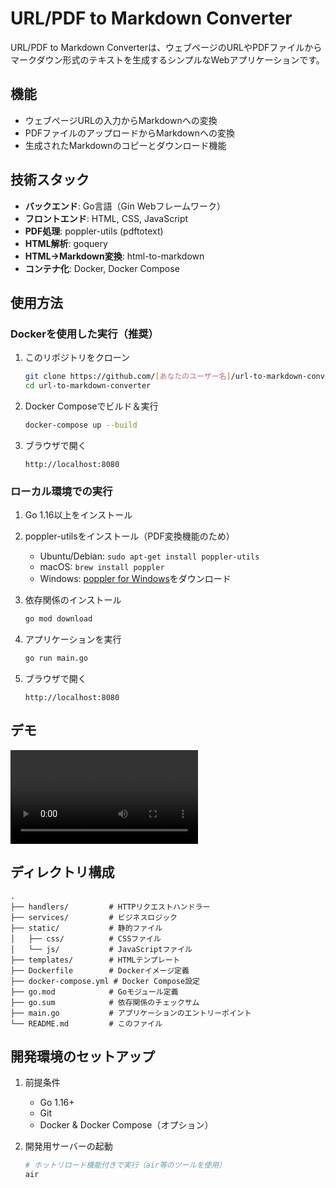 # URL/PDF to Markdown Converter

URL/PDF to Markdown Converterは、ウェブページのURLやPDFファイルからマークダウン形式のテキストを生成するシンプルなWebアプリケーションです。

## 機能

- ウェブページURLの入力からMarkdownへの変換
- PDFファイルのアップロードからMarkdownへの変換
- 生成されたMarkdownのコピーとダウンロード機能


## 技術スタック

- **バックエンド**: Go言語（Gin Webフレームワーク）
- **フロントエンド**: HTML, CSS, JavaScript
- **PDF処理**: poppler-utils (pdftotext)
- **HTML解析**: goquery
- **HTML→Markdown変換**: html-to-markdown
- **コンテナ化**: Docker, Docker Compose

## 使用方法

### Dockerを使用した実行（推奨）

1. このリポジトリをクローン
   ```bash
   git clone https://github.com/[あなたのユーザー名]/url-to-markdown-converter.git
   cd url-to-markdown-converter
   ```

2. Docker Composeでビルド＆実行
   ```bash
   docker-compose up --build
   ```

3. ブラウザで開く
   ```
   http://localhost:8080
   ```

### ローカル環境での実行

1. Go 1.16以上をインストール
2. poppler-utilsをインストール（PDF変換機能のため）
   - Ubuntu/Debian: `sudo apt-get install poppler-utils`
   - macOS: `brew install poppler`
   - Windows: [poppler for Windows](https://blog.alivate.com.au/poppler-windows/)をダウンロード

3. 依存関係のインストール
   ```bash
   go mod download
   ```

4. アプリケーションを実行
   ```bash
   go run main.go
   ```

5. ブラウザで開く
   ```
   http://localhost:8080

   ```
## デモ

![デモ](demo/demo.mov)

## ディレクトリ構成

```
.
├── handlers/         # HTTPリクエストハンドラー
├── services/         # ビジネスロジック
├── static/           # 静的ファイル
│   ├── css/          # CSSファイル
│   └── js/           # JavaScriptファイル
├── templates/        # HTMLテンプレート
├── Dockerfile        # Dockerイメージ定義
├── docker-compose.yml # Docker Compose設定
├── go.mod            # Goモジュール定義
├── go.sum            # 依存関係のチェックサム
├── main.go           # アプリケーションのエントリーポイント
└── README.md         # このファイル
```

## 開発環境のセットアップ

1. 前提条件
   - Go 1.16+
   - Git
   - Docker & Docker Compose（オプション）

2. 開発用サーバーの起動
   ```bash
   # ホットリロード機能付きで実行（air等のツールを使用）
   air
   ```



